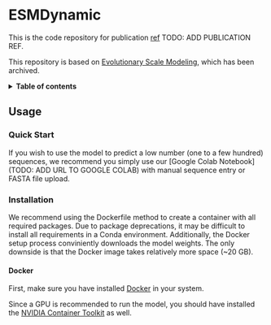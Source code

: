 # ESMDynamic

This is the code repository for publication [ref](DOI) TODO: ADD PUBLICATION REF.

This repository is based on [Evolutionary Scale Modeling](https://github.com/facebookresearch/esm), which has been archived.

<details close><summary><b>Table of contents</b></summary>

- [Usage](#usage)
    - [Quick Start](#quickstart)
    - [Installation](#install)
    	- [Docker](#install-docker)
    	- [Conda](#install-conda)
  - [Bulk Prediction](#bulkprediction)
  - [Visualization](#visualization)
- [Available Models and Datasets](#available)
  - [Pre-trained Model](#available-model)
  - [Datasets](#available-datatsets)
	  - [RCSB Clustering](#available-datatsets-rcsb)
	  - [mdCATH](#available-datatsets-mdcath)
- [Citations](#citations)
- [License](#license)
</details> 

## Usage <a name="usage"></a>

### Quick Start <a name="quickstart"></a>

If you wish to use the model to predict a low number (one to a few hundred) sequences, we recommend you simply use our [Google Colab Notebook](TODO: ADD URL TO GOOGLE COLAB) with manual sequence entry or FASTA file upload.

### Installation <a name="install"></a>

We recommend using the Dockerfile method to create a container with all required packages. Due to package deprecations, it may be difficult to install all requirements in a Conda environment. Additionally, the Docker setup process conviniently downloads the model weights. The only downside is that the Docker image takes relatively more space (~20 GB).

#### Docker

First, make sure you have installed [Docker](https://docs.docker.com/engine/install/) in your system. 

Since a GPU is recommended to run the model, you should have installed the [NVIDIA Container Toolkit](https://docs.nvidia.com/datacenter/cloud-native/container-toolkit/latest/install-guide.html) as well.

